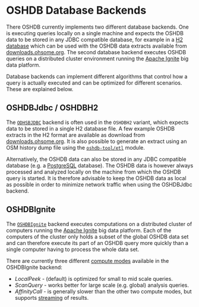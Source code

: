 OSHDB Database Backends
=======================

There OSHDB currently implements two different database backends. One is executing queries locally on a single machine and expects the OSHDB data to be stored in any JDBC compatible database, for example in a [H2 database](https://www.h2database.com) which can be used with the OSHDB data extracts available from [downloads.ohsome.org](https://downloads.ohsome.org/v0.5/). The second database backend executes OSHDB queries on a distributed cluster environment running the [Apache Ignite](https://ignite.apache.org/) big data platform.

Database backends can implement different algorithms that control how a query is actually executed and can be optimized for different scenarios. These are explained below. 

OSHDBJdbc / OSHDBH2
-------------------

The [`ODHSBJDBC`](https://docs.ohsome.org/java/oshdb/0.6.1/aggregated/org/heigit/bigspatialdata/oshdb/api/db/OSHDBJdbc.html) backend is often used in the `OSHDBH2` variant, which expects data to be stored in a single H2 database file. A few example OSHDB extracts in the H2 format are available as download from [downloads.ohsome.org](https://downloads.ohsome.org/v0.5/). It is also possible to generate an extract using an OSM history dump file using the [`oshdb-tool/etl`](https://github.com/GIScience/oshdb/tree/master/oshdb-tool/etl) module.

Alternatively, the OSHDB data can also be stored in any JDBC compatible database (e.g. a [PostgreSQL](https://www.postgresql.org/) database). The OSHDB data is however always processed and analyzed locally on the machine from which the OSHDB query is started. It is therefore advisable to keep the OSHDB data as local as possible in order to minimize network traffic when using the OSHDBJdbc backend. 

OSHDBIgnite
-----------

The [`OSHDBIgnite`](https://docs.ohsome.org/java/oshdb/0.6.1/aggregated/org/heigit/bigspatialdata/oshdb/api/db/OSHDBIgnite.html) backend executes computations on a distributed cluster of computers running the [Apache Ignite](https://ignite.apache.org/) big data platform. Each of the computers of the cluster only holds a subset of the global OSHDB data set and can therefore execute its part of an OSHDB query more quickly than a single computer having to process the whole data set.

There are currently three different [compute modes](https://docs.ohsome.org/java/oshdb/0.6.1/aggregated/org/heigit/bigspatialdata/oshdb/api/db/OSHDBIgnite.html#computeMode()) available in the OSHDBIgnite backend:

* *LocalPeek* - (default) is optimized for small to mid scale queries.
* *ScanQuery* - works better for large scale (e.g. global) analysis queries.
* *AffinityCall* - is generally slower than the other two compute modes, but supports [streaming](https://docs.ohsome.org/java/oshdb/0.6.1/aggregated/org/heigit/bigspatialdata/oshdb/api/mapreducer/MapReducer.html#stream()) of results.

